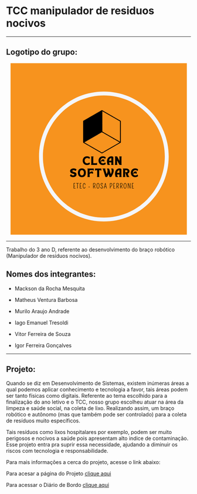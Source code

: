 # TCC manipulador de residuos nocivos 
---

## Logotipo do grupo:

<center>

![logo](./diario/imagens/logo_fev.png)

</center>

---

Trabalho do 3 ano D, referente ao desenvolvimento do braço robótico (Manipulador de resíduos nocivos). 

## Nomes dos integrantes:                            

* Mackson da Rocha Mesquita

* Matheus Ventura Barbosa                    

* Murilo Araujo Andrade 

* Iago Emanuel Tresoldi 

* Vitor Ferreira de Souza 

* Igor Ferreira Gonçalves

---

## Projeto:

Quando se diz em Desenvolvimento de Sistemas, existem inúmeras áreas a qual podemos
aplicar conhecimento e tecnologia a favor, tais áreas podem ser tanto físicas como digitais. Referente ao tema escolhido para a finalização do ano letivo e o TCC, nosso
grupo escolheu atuar na área da limpeza e saúde social, na coleta de lixo. Realizando
assim, um braço robótico e autônomo (mas que também pode ser controlado) para a coleta
de resíduos muito específicos.

Tais resíduos como lixos hospitalares por exemplo, podem ser muito perigosos e nocivos a saúde pois apresentam alto indice de contaminação. Esse projeto entra pra suprir essa necessidade, ajudando a diminuir os riscos com tecnologia e responsabilidade.              


Para mais informações a cerca do projeto, acesse o link abaixo:

Para acesar a página do Projeto [clique aqui](https://github.com/AlunoMackson/TCCManipulador-de-Residuos-Nocivos/blob/main/projeto/projeto.md)

Para acessar o Diário de Bordo [clique aqui](https://github.com/AlunoMackson/TCCManipulador-de-Residuos-Nocivos/blob/main/diario/diario_fev.md)                    

